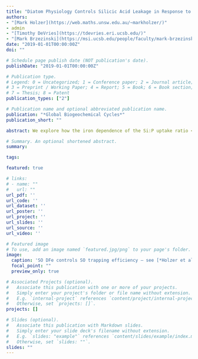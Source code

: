 ```yaml
---
title: "Diatom Physiology Controls Silicic Acid Leakage in Response to Iron Fertilization"
authors:
- "[Mark Holzer](https://web.maths.unsw.edu.au/~markholzer/)"
- admin
- "[Timothy DeVries](https://tdevries.eri.ucsb.edu/)"
- "[Mark Brzezinski](https://msi.ucsb.edu/people/faculty/mark-brzezinski)"
date: "2019-01-01T00:00:00Z"
doi: ""

# Schedule page publish date (NOT publication's date).
publishDate: "2019-01-01T00:00:00Z"

# Publication type.
# Legend: 0 = Uncategorized; 1 = Conference paper; 2 = Journal article;
# 3 = Preprint / Working Paper; 4 = Report; 5 = Book; 6 = Book section;
# 7 = Thesis; 8 = Patent
publication_types: ["2"]

# Publication name and optional abbreviated publication name.
publication: "*Global Biogeochemical Cycles*"
publication_short: ""

abstract: We explore how the iron dependence of the Si:P uptake ratio <it>R</it><sup>Si:P</sup> of diatoms controls the response of the global silicon cycle and phytoplankton community structure to Southern Ocean iron fertilization. We use a data‐constrained model of the coupled Si‐P‐Fe cycles that features a mechanistic representation of nutrient colimitations for three phytoplankton classes and that is embedded in a data‐assimilated global ocean circulation model. We consider three parameterizations of the iron dependence of <it>R</it><sup>Si:P</sup>, all of which are consistent with the available field data and allow equally good fits to the observed nutrient climatology but result in very different responses to iron fertilization: Depending on how sharply <it>R</it><sup>Si:P</sup> decreases with increasing iron concentration, iron fertilization can either cause enhanced silicic acid leakage from the Southern Ocean or strengthened Southern Ocean silicon trapping. Enhanced silicic acid leakage occurs if decreases in <it>R</it><sup>Si:P</sup> win over increases in diatom growth, while the converse causes strengthened Southern Ocean silicon trapping. Silicic acid leakage drives a floristic shift in favor of diatoms in the subtropical gyres and stimulates increased low‐latitude opal export. The diatom contribution to global phosphorus export increases, but the lower diatom silicon requirement under iron‐replete conditions reduces the global opal export. Regardless of <it>R</it><sup>Si:P</sup> parameterization, the global response of the biological phosphorus and silicon pumps is dominated by the Southern Ocean. The Si isotope signature of opal flux becomes systematically lighter with increasing iron‐induced silicic acid leakage, consistent with sediment records from iron‐rich glacial periods.

# Summary. An optional shortened abstract.
summary:

tags:

featured: true

# links:
# - name: ""
#   url: ""
url_pdf: ''
url_code: ''
url_dataset: ''
url_poster: ''
url_project: ''
url_slides: ''
url_source: ''
url_video: ''

# Featured image
# To use, add an image named `featured.jpg/png` to your page's folder.
image:
  caption: 'SO DFe controls SO trapping efficiency — see [*Holzer et al.*, 2019](10.1029/2019GB006460)'
  focal_point: ""
  preview_only: true

# Associated Projects (optional).
#   Associate this publication with one or more of your projects.
#   Simply enter your project's folder or file name without extension.
#   E.g. `internal-project` references `content/project/internal-project/index.md`.
#   Otherwise, set `projects: []`.
projects: []

# Slides (optional).
#   Associate this publication with Markdown slides.
#   Simply enter your slide deck's filename without extension.
#   E.g. `slides: "example"` references `content/slides/example/index.md`.
#   Otherwise, set `slides: ""`.
slides: ""
---
```



